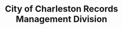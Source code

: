 ---
layout: repo
title: "City of Charleston Records Management Division"
id: 1929
permalink: repos/1929/
---